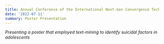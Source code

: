 ```yaml
---
title: Annual Conference of the International Next-Gen Convergence Technology Association
date: '2022-07-11'
summary: Poster Presentation
---
```


*Presenting a poster that employed text-mining to identify suicidal factors in adolescents*
    

